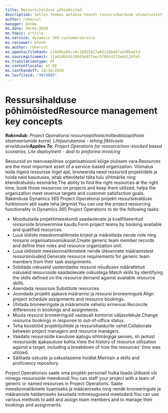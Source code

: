 ```yaml
---
title: Ressursihalduse põhimõisted
description: Selles teemas antakse teavet ressursihalduse võimalustest Microsoft Dynamics Project Operationsis.
author: ruhercul
manager: Annbe
ms.date: 10/01/2020
ms.topic: article
ms.service: dynamics-365-customerservice
ms.reviewer: kfend
ms.author: ruhercul
ms.openlocfilehash: 124d9bad5cc0c16955417a8213db047a2d8bae1d
ms.sourcegitcommit: 11a61db54119503e82faec5f99c4273e8d1247e5
ms.translationtype: HT
ms.contentlocale: et-EE
ms.lasthandoff: 10/16/2020
ms.locfileid: "4074803"
---
```

# <a name="resource-management-key-concepts"></a><span data-ttu-id="aa9fd-103">Ressursihalduse põhimõisted</span><span class="sxs-lookup"><span data-stu-id="aa9fd-103">Resource management key concepts</span></span>

<span data-ttu-id="aa9fd-104">_**Rakendub:** Project Operationsi ressurssipõhiste/mitteaktsiapõhiste stsenaariumide korral,  Lihtjuurutamine - tehing fiktiivsele arveldusele_</span><span class="sxs-lookup"><span data-stu-id="aa9fd-104">_**Applies To:** Project Operations for resource/non-stocked based scenarios, Lite deployment - deal to proforma invoicing_</span></span>

<span data-ttu-id="aa9fd-105">Ressursid on teenusepõhise organisatsiooni kõige olulisem vara.</span><span class="sxs-lookup"><span data-stu-id="aa9fd-105">Resources are the most important asset of a service-based organization.</span></span> <span data-ttu-id="aa9fd-106">Võimalus leida õigeid ressursse õigel ajal, broneerida need ressursid projektidele ja hoida neid kasutuses, aitab ettevõtetel täita tulu sihtmärke ning kliendirahulolu eesmärke.</span><span class="sxs-lookup"><span data-stu-id="aa9fd-106">The ability to find the right resources at the right time, book those resources on projects and keep them utilized, helps the organization meet revenue targets and customer satisfaction goals.</span></span> <span data-ttu-id="aa9fd-107">Rakenduse Dynamics 365 Project Operationsi projekti ressursieralduse funktsiooni abil saate teha järgmist.</span><span class="sxs-lookup"><span data-stu-id="aa9fd-107">You can use the project resourcing functionality in Dynamics 365 Project Operations to do the following tasks:</span></span>

- <span data-ttu-id="aa9fd-108">Moodustada projektimeeskondi saadaolevate ja kvalifitseeritud ressurside broneerimise kaudu.</span><span class="sxs-lookup"><span data-stu-id="aa9fd-108">Form project teams by booking available and qualified resources.</span></span>
- <span data-ttu-id="aa9fd-109">Luua üldiste meeskonnaliikmete kirjeid ja määratleda nende rolle ning ressursi organisatsiooniüksust.</span><span class="sxs-lookup"><span data-stu-id="aa9fd-109">Create generic team member records and define their roles and resource organization unit.</span></span>
- <span data-ttu-id="aa9fd-110">Luua üldistele meeskonnaliikmetele nende ülesannete määramistest ressursinõudeid.</span><span class="sxs-lookup"><span data-stu-id="aa9fd-110">Generate resource requirements for generic team members from their task assignments.</span></span>
- <span data-ttu-id="aa9fd-111">Sobitada oskuseid vastendades ressursi nõudluses määratletud oskuseid ressursside saadaolevate oskustega.</span><span class="sxs-lookup"><span data-stu-id="aa9fd-111">Match skills by identifying the skills defined on the resource demand against available resource skills.</span></span>
- <span data-ttu-id="aa9fd-112">Asendada ressursse.</span><span class="sxs-lookup"><span data-stu-id="aa9fd-112">Substitute resources.</span></span>
- <span data-ttu-id="aa9fd-113">Joondada projekti ajakava määramisi ja ressursi broneeringuid.</span><span class="sxs-lookup"><span data-stu-id="aa9fd-113">Align project schedule assignments and resource bookings.</span></span>
- <span data-ttu-id="aa9fd-114">Ühitada broneeringute ja määramiste vahelisi erinevusi.</span><span class="sxs-lookup"><span data-stu-id="aa9fd-114">Reconcile differences in bookings and assignments.</span></span>
- <span data-ttu-id="aa9fd-115">Muuta ressursi broneeringuid vastavalt kontorist väljasolekule.</span><span class="sxs-lookup"><span data-stu-id="aa9fd-115">Change resource bookings in response to out-of-office status.</span></span>
- <span data-ttu-id="aa9fd-116">Teha koostööd projektijuhtide ja ressursihaldurite vahel.</span><span class="sxs-lookup"><span data-stu-id="aa9fd-116">Collaborate between project managers and resource managers.</span></span>
- <span data-ttu-id="aa9fd-117">Vaadata ressursside kasutuse ajalugu sihtmärgiga seoses, sh jaotust ressursside ajakasutuse kohta.</span><span class="sxs-lookup"><span data-stu-id="aa9fd-117">View the history of resource utilization against a target, including a breakdown of how the resources' time was utilized.</span></span>
- <span data-ttu-id="aa9fd-118">Säilitada oskuste ja oskustaseme hoidlat.</span><span class="sxs-lookup"><span data-stu-id="aa9fd-118">Maintain a skills and proficiency repository.</span></span>


<span data-ttu-id="aa9fd-119">Project Operationsis saate oma projekti personali hulka lisada üldiseid või nimega ressursside meeskondi.</span><span class="sxs-lookup"><span data-stu-id="aa9fd-119">You can staff your project with a team of generic or named resources in Project Operations.</span></span> <span data-ttu-id="aa9fd-120">Saate meeskonnaliikmete lisamiseks ja määramiseks ning nende broneeringute ja määramiste haldamiseks kasutada mitmesuguseid meetodeid.</span><span class="sxs-lookup"><span data-stu-id="aa9fd-120">You can use various methods to add and assign team members and to manage their bookings and assignments.</span></span> 
